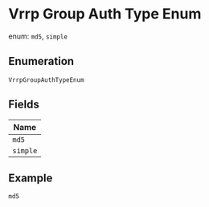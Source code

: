 
# Vrrp Group Auth Type Enum

enum: `md5`, `simple`

## Enumeration

`VrrpGroupAuthTypeEnum`

## Fields

| Name |
|  --- |
| `md5` |
| `simple` |

## Example

```
md5
```

